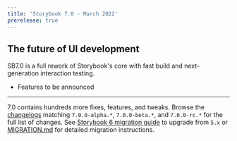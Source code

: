 ```yaml
---
title: 'Storybook 7.0 - March 2022'
prerelease: true
---
```


## The future of UI development

SB7.0 is a full rework of Storybook's core with fast build and next-generation interaction testing.

- Features to be announced

---

7.0 contains hundreds more fixes, features, and tweaks. Browse the [changelogs](https://github.com/storybookjs/storybook/blob/next/CHANGELOG.md) matching `7.0.0-alpha.*`, `7.0.0-beta.*`, and `7.0.0-rc.*` for the full list of changes. See [Storybook 6 migration guide](https://storybook.js.org/blog/storybook-6-migration-guide/) to upgrade from `5.x` or [MIGRATION.md](https://github.com/storybookjs/storybook/blob/next/MIGRATION.md) for detailed migration instructions.
